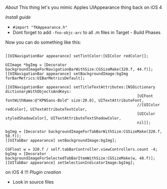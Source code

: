 *About*
This thing let's you mimic Apples UIAppearance thing back on iOS 4

*Install guide*
* `#import "TKAppearance.h"`
* Dont forget to add `-fno-objc-arc` to all .m files in Target - Build Phases


Now you can do something like this:

``` objc

[[UINavigationBar appearance] setTintColor:[UIColor redColor]];
    
UIImage *bgImg = [Decorator backgroundImageForNavigationBarWithSize:CGSizeMake(320.f, 44.f)];
[[UINavigationBar appearance] setBackgroundImage:bgImg forBarMetrics:UIBarMetricsDefault];

[[UINavigationBar appearance] setTitleTextAttributes:[NSDictionary dictionaryWithObjectsAndKeys:
                                                          [UIFont fontWithName:@"KPNSans-Bold" size:20.0], UITextAttributeFont,
                                                          //[UIColor redColor], UITextAttributeTextColor,
                                                          [UIColor styledShadowColor], UITextAttributeTextShadowColor,
                                                          nil]];

bgImg = [Decorator backgroundImageForTabBarWithSize:CGSizeMake(320.f, 50.f)];
[[UITabBar appearance] setBackgroundImage:bgImg];

CGFloat w = 320.f / self.tabBarController.viewControllers.count -4;
bgImg = [Decorator backgroundImageForSelectedTabBarItemWithSize:CGSizeMake(w, 48.f)];
[[UITabBar appearance] setSelectionIndicatorImage:bgImg];

```

on iOS 4 !!!
*Plugin creation*
* Look in source files



